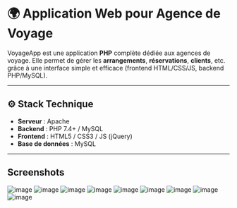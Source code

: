 # 🌍 Application Web pour Agence de Voyage

VoyageApp est une application **PHP** complète dédiée aux agences de voyage. Elle permet de gérer les **arrangements**, **réservations**, **clients**, etc. grâce à une interface simple et efficace (frontend HTML/CSS/JS, backend PHP/MySQL).

---



## ⚙️ Stack Technique

- **Serveur** : Apache 
- **Backend** : PHP 7.4+ / MySQL
- **Frontend** : HTML5 / CSS3 / JS (jQuery)
- **Base de données** : MySQL

---

## Screenshots

![image](https://github.com/user-attachments/assets/3078d8c3-619c-4a27-8675-b31f3a6486d3)
![image](https://github.com/user-attachments/assets/24fcac9f-1ba0-4afb-8b5c-a52bc63850ac)
![image](https://github.com/user-attachments/assets/64378b6f-9da4-4e9c-be4b-41a9939615cb)
![image](https://github.com/user-attachments/assets/e994fd9b-0e70-4dc3-a968-ba0c3dc6a802)
![image](https://github.com/user-attachments/assets/1763e47d-0c72-4522-bcf5-8c2f48ca2cda)
![image](https://github.com/user-attachments/assets/e00be58a-1dae-419f-8682-467493fc17f1)
![image](https://github.com/user-attachments/assets/e44bcffb-4026-4bd5-b746-15b9bbc5542b)
![image](https://github.com/user-attachments/assets/50896289-9bea-4924-8830-4bc53e5a1fa1)
![image](https://github.com/user-attachments/assets/17c69580-ba22-462a-bcda-c716aa67a70e)
